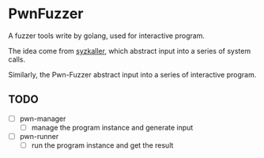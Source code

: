 # PwnFuzzer

A fuzzer tools write by golang, used for interactive program.

The idea come from [syzkaller](https://github.com/google/syzkaller), which abstract input into a series of system calls.

Similarly, the Pwn-Fuzzer abstract input into a series of interactive program.

## TODO
- [ ] pwn-manager
  - [ ] manage the program instance and generate input 
- [ ] pwn-runner
  - [ ] run the program instance and get the result
